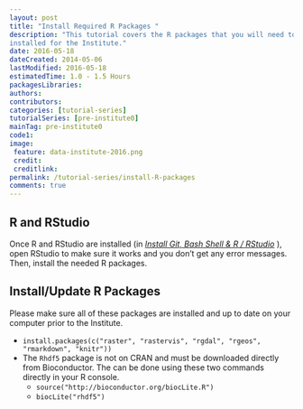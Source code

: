 ```yaml
---
layout: post
title: "Install Required R Packages "
description: "This tutorial covers the R packages that you will need to have 
installed for the Institute."
date: 2016-05-18
dateCreated: 2014-05-06
lastModified: 2016-05-18
estimatedTime: 1.0 - 1.5 Hours
packagesLibraries:
authors:
contributors:
categories: [tutorial-series]
tutorialSeries: [pre-institute0]
mainTag: pre-institute0
code1: 
image:
 feature: data-institute-2016.png
 credit:
 creditlink:
permalink: /tutorial-series/install-R-packages
comments: true
---
```


## R and RStudio

Once R and RStudio are installed (in
<a href="{{ site.baseurl }}/tutorial-series/setup-your-computer" target="_blank"> *Install Git, Bash Shell & R / RStudio*</a>
), open RStudio to make sure it works and you don’t get any error messages. Then,
install the needed R packages. 

## Install/Update R Packages

Please make sure all of these packages are installed and up to date on your 
computer prior to the Institute.

* `install.packages(c("raster", "rastervis", "rgdal", "rgeos", "rmarkdown", "knitr"))`
* The `Rhdf5` package is not on CRAN and must be downloaded directly from 
Bioconductor. The can be done using these two commands directly in your R 
console. 
	+ `source("http://bioconductor.org/biocLite.R")`
	+ `biocLite("rhdf5")`
